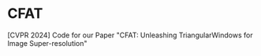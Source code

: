 # CFAT
[CVPR 2024] Code for our Paper "CFAT: Unleashing TriangularWindows for Image Super-resolution"
